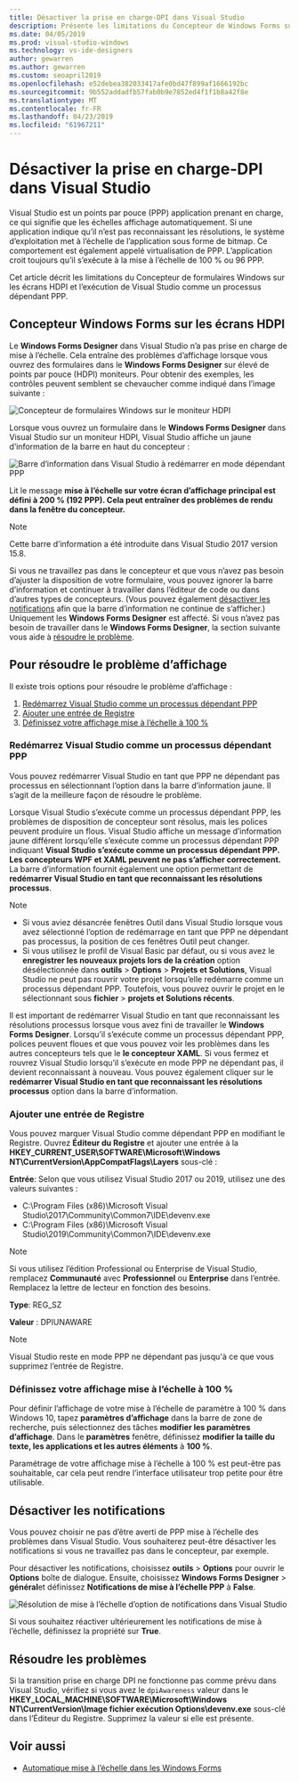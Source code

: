 ```yaml
---
title: Désactiver la prise en charge-DPI dans Visual Studio
description: Présente les limitations du Concepteur de Windows Forms sur les écrans HDPI et l’exécution de Visual Studio comme un processus dépendant PPP.
ms.date: 04/05/2019
ms.prod: visual-studio-windows
ms.technology: vs-ide-designers
author: gewarren
ms.author: gewarren
ms.custom: seoapril2019
ms.openlocfilehash: e52debea382033417afe0bd47f899af1666192bc
ms.sourcegitcommit: 9b552addadfb57fab0b9e7852ed4f1f1b8a42f8e
ms.translationtype: MT
ms.contentlocale: fr-FR
ms.lasthandoff: 04/23/2019
ms.locfileid: "61967211"
---
```

# <a name="disable-dpi-awareness-in-visual-studio"></a>Désactiver la prise en charge-DPI dans Visual Studio

Visual Studio est un points par pouce (PPP) application prenant en charge, ce qui signifie que les échelles affichage automatiquement. Si une application indique qu’il n’est pas reconnaissant les résolutions, le système d’exploitation met à l’échelle de l’application sous forme de bitmap. Ce comportement est également appelé virtualisation de PPP. L’application croit toujours qu’il s’exécute à la mise à l’échelle de 100 % ou 96 PPP.

Cet article décrit les limitations du Concepteur de formulaires Windows sur les écrans HDPI et l’exécution de Visual Studio comme un processus dépendant PPP.

## <a name="windows-forms-designer-on-hdpi-monitors"></a>Concepteur Windows Forms sur les écrans HDPI

Le **Windows Forms Designer** dans Visual Studio n’a pas prise en charge de mise à l’échelle. Cela entraîne des problèmes d’affichage lorsque vous ouvrez des formulaires dans le **Windows Forms Designer** sur élevé de points par pouce (HDPI) moniteurs. Pour obtenir des exemples, les contrôles peuvent semblent se chevaucher comme indiqué dans l’image suivante :

![Concepteur de formulaires Windows sur le moniteur HDPI](./media/disable-dpi-awareness-visual-studio/win-forms-designer-hdpi.png)

Lorsque vous ouvrez un formulaire dans le **Windows Forms Designer** dans Visual Studio sur un moniteur HDPI, Visual Studio affiche un jaune d’information de la barre en haut du concepteur :

![Barre d’information dans Visual Studio à redémarrer en mode dépendant PPP](./media/disable-dpi-awareness-visual-studio/scaling-gold-bar.png)

Lit le message **mise à l’échelle sur votre écran d’affichage principal est défini à 200 % (192 PPP). Cela peut entraîner des problèmes de rendu dans la fenêtre du concepteur.**

> [!NOTE]
> Cette barre d’information a été introduite dans Visual Studio 2017 version 15.8.

Si vous ne travaillez pas dans le concepteur et que vous n’avez pas besoin d’ajuster la disposition de votre formulaire, vous pouvez ignorer la barre d’information et continuer à travailler dans l’éditeur de code ou dans d’autres types de concepteurs. (Vous pouvez également [désactiver les notifications](#disable-notifications) afin que la barre d’information ne continue de s’afficher.) Uniquement les **Windows Forms Designer** est affecté. Si vous n’avez pas besoin de travailler dans le **Windows Forms Designer**, la section suivante vous aide à [résoudre le problème](#to-resolve-the-display-problem).

## <a name="to-resolve-the-display-problem"></a>Pour résoudre le problème d’affichage

Il existe trois options pour résoudre le problème d’affichage :

1. [Redémarrez Visual Studio comme un processus dépendant PPP](#restart-visual-studio-as-a-dpi-unaware-process)
2. [Ajouter une entrée de Registre](#add-a-registry-entry)
3. [Définissez votre affichage mise à l’échelle à 100 %](#set-your-display-scaling-setting-to-100)

### <a name="restart-visual-studio-as-a-dpi-unaware-process"></a>Redémarrez Visual Studio comme un processus dépendant PPP

Vous pouvez redémarrer Visual Studio en tant que PPP ne dépendant pas processus en sélectionnant l’option dans la barre d’information jaune. Il s’agit de la meilleure façon de résoudre le problème.

Lorsque Visual Studio s’exécute comme un processus dépendant PPP, les problèmes de disposition de concepteur sont résolus, mais les polices peuvent produire un flous. Visual Studio affiche un message d’information jaune différent lorsqu’elle s’exécute comme un processus dépendant PPP indiquant **Visual Studio s’exécute comme un processus dépendant PPP. Les concepteurs WPF et XAML peuvent ne pas s’afficher correctement.** La barre d’information fournit également une option permettant de **redémarrer Visual Studio en tant que reconnaissant les résolutions processus**.

> [!NOTE]
> - Si vous aviez désancrée fenêtres Outil dans Visual Studio lorsque vous avez sélectionné l’option de redémarrage en tant que PPP ne dépendant pas processus, la position de ces fenêtres Outil peut changer.
> - Si vous utilisez le profil de Visual Basic par défaut, ou si vous avez le **enregistrer les nouveaux projets lors de la création** option désélectionnée dans **outils** > **Options**  >  **Projets et Solutions**, Visual Studio ne peut pas rouvrir votre projet lorsqu’elle redémarre comme un processus dépendant PPP. Toutefois, vous pouvez ouvrir le projet en le sélectionnant sous **fichier** > **projets et Solutions récents**.

Il est important de redémarrer Visual Studio en tant que reconnaissant les résolutions processus lorsque vous avez fini de travailler le **Windows Forms Designer**. Lorsqu’il s’exécute comme un processus dépendant PPP, polices peuvent floues et que vous pouvez voir les problèmes dans les autres concepteurs tels que le **le concepteur XAML**. Si vous fermez et rouvrez Visual Studio lorsqu’il s’exécute en mode PPP ne dépendant pas, il devient reconnaissant à nouveau. Vous pouvez également cliquer sur le **redémarrer Visual Studio en tant que reconnaissant les résolutions processus** option dans la barre d’information.

### <a name="add-a-registry-entry"></a>Ajouter une entrée de Registre

Vous pouvez marquer Visual Studio comme dépendant PPP en modifiant le Registre. Ouvrez **Éditeur du Registre** et ajouter une entrée à la **HKEY_CURRENT_USER\SOFTWARE\Microsoft\Windows NT\CurrentVersion\AppCompatFlags\Layers** sous-clé :

**Entrée**: Selon que vous utilisez Visual Studio 2017 ou 2019, utilisez une des valeurs suivantes :

- C:\Program Files (x86)\Microsoft Visual Studio\2017\Community\Common7\IDE\devenv.exe
- C:\Program Files (x86)\Microsoft Visual Studio\2019\Community\Common7\IDE\devenv.exe

> [!NOTE]
> Si vous utilisez l’édition Professional ou Enterprise de Visual Studio, remplacez **Communauté** avec **Professionnel** ou **Enterprise** dans l’entrée. Remplacez la lettre de lecteur en fonction des besoins.

**Type**: REG_SZ

**Valeur** : DPIUNAWARE

> [!NOTE]
> Visual Studio reste en mode PPP ne dépendant pas jusqu'à ce que vous supprimez l’entrée de Registre.

### <a name="set-your-display-scaling-setting-to-100"></a>Définissez votre affichage mise à l’échelle à 100 %

Pour définir l’affichage de votre mise à l’échelle de paramètre à 100 % dans Windows 10, tapez **paramètres d’affichage** dans la barre de zone de recherche, puis sélectionnez des tâches **modifier les paramètres d’affichage**. Dans le **paramètres** fenêtre, définissez **modifier la taille du texte, les applications et les autres éléments** à **100 %**.

Paramétrage de votre affichage mise à l’échelle à 100 % est peut-être pas souhaitable, car cela peut rendre l’interface utilisateur trop petite pour être utilisable.

## <a name="disable-notifications"></a>Désactiver les notifications

Vous pouvez choisir ne pas d’être averti de PPP mise à l’échelle des problèmes dans Visual Studio. Vous souhaiterez peut-être désactiver les notifications si vous ne travaillez pas dans le concepteur, par exemple.

Pour désactiver les notifications, choisissez **outils** > **Options** pour ouvrir le **Options** boîte de dialogue. Ensuite, choisissez **Windows Forms Designer** > **général**et définissez **Notifications de mise à l’échelle PPP** à **False**.

![Résolution de mise à l’échelle d’option de notifications dans Visual Studio](./media/disable-dpi-awareness-visual-studio/notifications-option.png)

Si vous souhaitez réactiver ultérieurement les notifications de mise à l’échelle, définissez la propriété sur **True**.

## <a name="troubleshoot"></a>Résoudre les problèmes

Si la transition prise en charge DPI ne fonctionne pas comme prévu dans Visual Studio, vérifiez si vous avez le `dpiAwareness` valeur dans le **HKEY_LOCAL_MACHINE\SOFTWARE\Microsoft\Windows NT\CurrentVersion\Image fichier exécution Options\devenv.exe**  sous-clé dans l’Éditeur du Registre. Supprimez la valeur si elle est présente.

## <a name="see-also"></a>Voir aussi

- [Automatique mise à l’échelle dans les Windows Forms](automatic-scaling-in-windows-forms.md)
